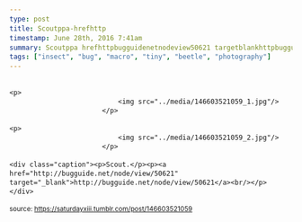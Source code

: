 ```yaml
---
type: post
title: Scoutppa-hrefhttp
timestamp: June 28th, 2016 7:41am
summary: Scoutppa hrefhttpbugguidenetnodeview50621 targetblankhttpbugguidenetnodeview50621abrp 
tags: ["insect", "bug", "macro", "tiny", "beetle", "photography"]
---
```


                
                
                
                                                                                       <p>
                               <img src="../media/146603521059_1.jpg"/>
                           </p>
                                                                                                                           <p>
                               <img src="../media/146603521059_2.jpg"/>
                           </p>
                                                                                                                      <div class="caption"><p>Scout.</p><p><a href="http://bugguide.net/node/view/50621" target="_blank">http://bugguide.net/node/view/50621</a><br/></p> </div>
                                    
                
                
                
                
                                
<small>source: https://saturdayxiii.tumblr.com/post/146603521059</small>